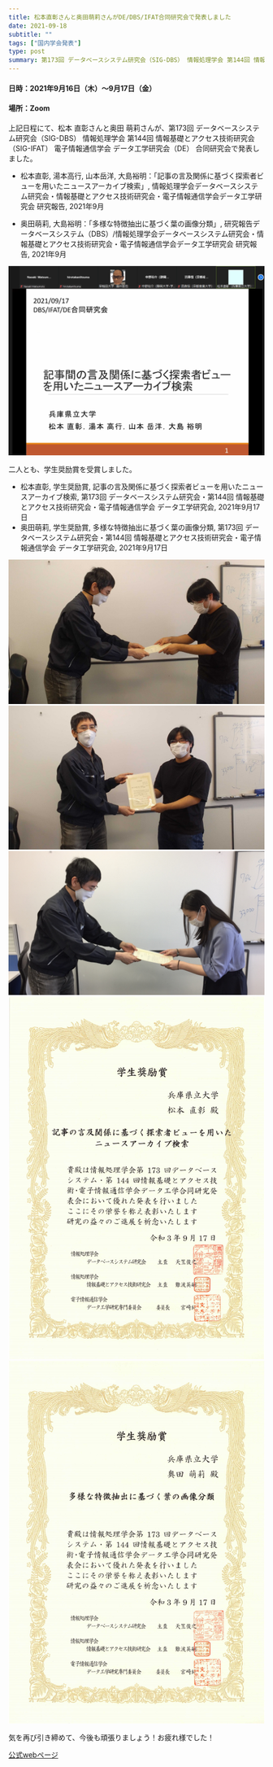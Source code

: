 ```yaml
---
title: 松本直彰さんと奥田萌莉さんがDE/DBS/IFAT合同研究会で発表しました
date: 2021-09-18
subtitle: ""
tags: ["国内学会発表"]
type: post
summary: 第173回 データベースシステム研究会（SIG-DBS） 情報処理学会 第144回 情報基礎とアクセス技術研究会（SIG-IFAT） 電子情報通信学会 データ工学研究会（DE） 合同研究会
---
```



#### 日時：2021年9月16日（木）～9月17日（金）
#### 場所：Zoom

上記日程にて、松本 直彰さんと奥田 萌莉さんが、第173回 データベースシステム研究会（SIG-DBS） 情報処理学会 第144回 情報基礎とアクセス技術研究会（SIG-IFAT） 電子情報通信学会 データ工学研究会（DE） 合同研究会で発表しました。

+ 松本直彰, 湯本高行, 山本岳洋, 大島裕明：「記事の言及関係に基づく探索者ビューを用いたニュースアーカイブ検索」, 情報処理学会データベースシステム研究会・情報基礎とアクセス技術研究会・電子情報通信学会データ工学研究会 研究報告, 2021年9月

+ 奥田萌莉, 大島裕明：「多様な特徴抽出に基づく葉の画像分類」, 研究報告データベースシステム（DBS）/情報処理学会データベースシステム研究会・情報基礎とアクセス技術研究会・電子情報通信学会データ工学研究会 研究報告, 2021年9月

![](slide.png)

二人とも、学生奨励賞を受賞しました。
- 松本直彰, 学生奨励賞, 記事の言及関係に基づく探索者ビューを用いたニュースアーカイブ検索, 第173回 データベースシステム研究会・第144回 情報基礎とアクセス技術研究会・電子情報通信学会 データ工学研究会, 2021年9月17日
- 奥田萌莉, 学生奨励賞, 多様な特徴抽出に基づく葉の画像分類, 第173回 データベースシステム研究会・第144回 情報基礎とアクセス技術研究会・電子情報通信学会 データ工学研究会, 2021年9月17日

![](IMG_20211001_160515.jpg)
![](IMG_20211001_160533.jpg)
![](IMG_6662.JPG)
![](学生奨励賞_松本.png)
![](学生奨励賞_奥田.png)

気を再び引き締めて、今後も頑張りましょう！お疲れ様でした！

<!-- ![](IMG_0011.JPG) -->
[公式webページ](https://www.ipsj.or.jp/award/dbs-award1.html)<br>
  
  



<!-- 1. 論文採録バージョン -->
<!-- [第一著者]さんの論文が「[学会フルネーム]」に採録されました。 -->

<!-- [公式Webページ](学会公式ページTopのURL) -->


<!-- 書誌情報。書式はPublicationsを参考。変にコードブロックとかで囲まなくてOK -->


<!-- [年月日]に発表予定 -->



<!-- 2. 論文発表済みバージョン -->
<!-- [第一著者]さんが「[学会フルネーム]」で発表しました。 -->

<!-- [公式Webページ](学会公式ページTopのURL) -->


<!-- 書誌情報。書式はPublicationsを参考。変にコードブロックとかで囲まなくてOK -->


<!-- 3. 論文受賞バージョン -->
<!-- [第一著者]さんの論文が「[学会フルネーム]」で「[受賞名]」を受賞しました -->

<!-- [公式Webページ](学会公式ページTopのURL) -->


<!-- 書誌情報。書式はPublicationsを参考。変にコードブロックとかで囲まなくてOK -->

<!-- 同学会複数名の場合は並べて良い感じにして -->